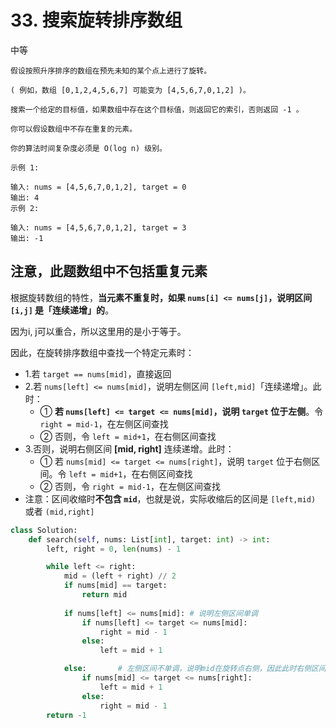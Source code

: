 # 33. 搜索旋转排序数组

中等

```
假设按照升序排序的数组在预先未知的某个点上进行了旋转。

( 例如，数组 [0,1,2,4,5,6,7] 可能变为 [4,5,6,7,0,1,2] )。

搜索一个给定的目标值，如果数组中存在这个目标值，则返回它的索引，否则返回 -1 。

你可以假设数组中不存在重复的元素。

你的算法时间复杂度必须是 O(log n) 级别。

示例 1:

输入: nums = [4,5,6,7,0,1,2], target = 0
输出: 4
示例 2:

输入: nums = [4,5,6,7,0,1,2], target = 3
输出: -1
```

## 注意，此题数组中不包括重复元素 ##

根据旋转数组的特性，**当元素不重复时，如果 `nums[i] <= nums[j]`，说明区间 `[i,j]` 是「连续递增」的**。

因为i, j可以重合，所以这里用的是小于等于。



因此，在旋转排序数组中查找一个特定元素时：

- 1.若 `target == nums[mid]`，直接返回
- 2.若 `nums[left] <= nums[mid]`，说明左侧区间 `[left,mid]`「连续递增」。此时：
  - ① **若 `nums[left] <= target <= nums[mid]`，说明 `target` 位于左侧**。令 `right = mid-1`，在左侧区间查找
  - ② 否则，令 `left = mid+1`，在右侧区间查找
- 3.否则，说明右侧区间 **[mid, right]** 连续递增。此时：
  - ① 若 `nums[mid] <= target <= nums[right]`，说明 `target` 位于右侧区间。令 `left = mid+1`，在右侧区间查找
  - ② 否则，令 `right = mid-1`，在左侧区间查找
- 注意：区间收缩时**不包含 `mid`**，也就是说，实际收缩后的区间是 `[left,mid)` 或者 `(mid,right]`

```python
class Solution:
    def search(self, nums: List[int], target: int) -> int:
        left, right = 0, len(nums) - 1

        while left <= right:
            mid = (left + right) // 2
            if nums[mid] == target:
                return mid
                
            if nums[left] <= nums[mid]:	# 说明左侧区间单调
                if nums[left] <= target <= nums[mid]:
                    right = mid - 1
                else:
                    left = mid + 1

            else:		# 左侧区间不单调，说明mid在旋转点右侧，因此此时右侧区间[mid, right]一定单调
                if nums[mid] <= target <= nums[right]:
                    left = mid + 1
                else:
                    right = mid - 1
        return -1
```

